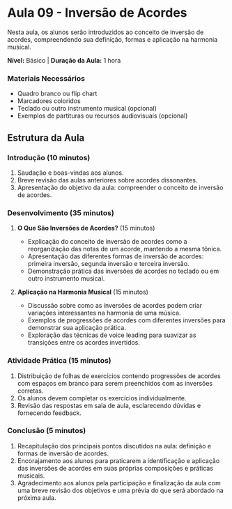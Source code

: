 # Aula 09 - Inversão de Acordes
Nesta aula, os alunos serão introduzidos ao conceito de inversão de acordes, compreendendo sua definição, formas e aplicação na harmonia musical.

**Nível:** Básico | **Duração da Aula:** 1 hora
### Materiais Necessários
- Quadro branco ou flip chart
- Marcadores coloridos
- Teclado ou outro instrumento musical (opcional)
- Exemplos de partituras ou recursos audiovisuais (opcional)

## Estrutura da Aula 

### Introdução (10 minutos)
1. Saudação e boas-vindas aos alunos.
2. Breve revisão das aulas anteriores sobre acordes dissonantes.
3. Apresentação do objetivo da aula: compreender o conceito de inversão de acordes.

### Desenvolvimento (35 minutos)
1. **O Que São Inversões de Acordes?** (15 minutos)
   - Explicação do conceito de inversão de acordes como a reorganização das notas de um acorde, mantendo a mesma tônica.
   - Apresentação das diferentes formas de inversão de acordes: primeira inversão, segunda inversão e terceira inversão.
   - Demonstração prática das inversões de acordes no teclado ou em outro instrumento musical.

2. **Aplicação na Harmonia Musical** (15 minutos)
   - Discussão sobre como as inversões de acordes podem criar variações interessantes na harmonia de uma música.
   - Exemplos de progressões de acordes com diferentes inversões para demonstrar sua aplicação prática.
   - Exploração das técnicas de voice leading para suavizar as transições entre os acordes invertidos.

### Atividade Prática (15 minutos)
1. Distribuição de folhas de exercícios contendo progressões de acordes com espaços em branco para serem preenchidos com as inversões corretas.
2. Os alunos devem completar os exercícios individualmente.
3. Revisão das respostas em sala de aula, esclarecendo dúvidas e fornecendo feedback.

### Conclusão (5 minutos)
1. Recapitulação dos principais pontos discutidos na aula: definição e formas de inversão de acordes.
2. Encorajamento aos alunos para praticarem a identificação e aplicação das inversões de acordes em suas próprias composições e práticas musicais.
3. Agradecimento aos alunos pela participação e finalização da aula com uma breve revisão dos objetivos e uma prévia do que será abordado na próxima aula.
